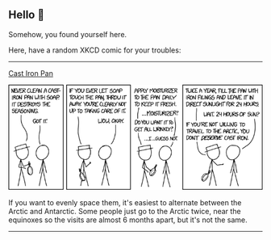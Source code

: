 ## Hello 👀

Somehow, you found yourself here.

Here, have a random XKCD comic for your troubles:

-----------------------------------

[Cast Iron Pan](https://xkcd.com/1905)

![Cast Iron Pan](./random_comic.png)

If you want to evenly space them, it's easiest to alternate between the Arctic and Antarctic. Some people just go to the Arctic twice, near the equinoxes so the visits are almost 6 months apart, but it's not the same.

-----------------------------------
